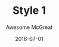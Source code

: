 ---
layout: post
author: Awesome McGreat
title: Style 1
date: 2016-07-01
tagline: Sed nisl arcu euismod sit amet nisi lorem etiam dolor veroeros et feugiat.
image: images/pic01.jpg
# Image position options: center center, top center, 25% 25%
imagePosition: center center
---